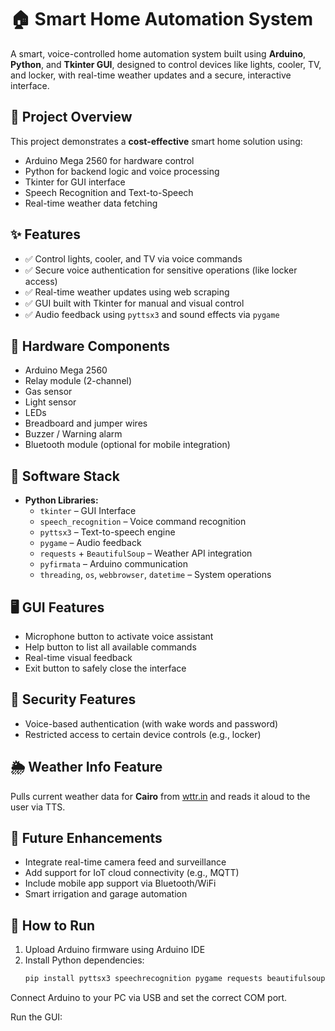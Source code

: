 # 🏠 Smart Home Automation System

A smart, voice-controlled home automation system built using **Arduino**, **Python**, and **Tkinter GUI**, designed to control devices like lights, cooler, TV, and locker, with real-time weather updates and a secure, interactive interface.

## 📌 Project Overview

This project demonstrates a **cost-effective** smart home solution using:
- Arduino Mega 2560 for hardware control
- Python for backend logic and voice processing
- Tkinter for GUI interface
- Speech Recognition and Text-to-Speech
- Real-time weather data fetching

## ✨ Features

- ✅ Control lights, cooler, and TV via voice commands
- ✅ Secure voice authentication for sensitive operations (like locker access)
- ✅ Real-time weather updates using web scraping
- ✅ GUI built with Tkinter for manual and visual control
- ✅ Audio feedback using `pyttsx3` and sound effects via `pygame`

## 🔧 Hardware Components

- Arduino Mega 2560
- Relay module (2-channel)
- Gas sensor
- Light sensor
- LEDs
- Breadboard and jumper wires
- Buzzer / Warning alarm
- Bluetooth module (optional for mobile integration)

## 🧠 Software Stack

- **Python Libraries:**
  - `tkinter` – GUI Interface
  - `speech_recognition` – Voice command recognition
  - `pyttsx3` – Text-to-speech engine
  - `pygame` – Audio feedback
  - `requests` + `BeautifulSoup` – Weather API integration
  - `pyfirmata` – Arduino communication
  - `threading`, `os`, `webbrowser`, `datetime` – System operations

## 🖥️ GUI Features

- Microphone button to activate voice assistant
- Help button to list all available commands
- Real-time visual feedback
- Exit button to safely close the interface

## 🔐 Security Features

- Voice-based authentication (with wake words and password)
- Restricted access to certain device controls (e.g., locker)

## 🌦️ Weather Info Feature

Pulls current weather data for **Cairo** from [wttr.in](https://wttr.in) and reads it aloud to the user via TTS.

## 📸 Future Enhancements

- Integrate real-time camera feed and surveillance
- Add support for IoT cloud connectivity (e.g., MQTT)
- Include mobile app support via Bluetooth/WiFi
- Smart irrigation and garage automation


## 🧪 How to Run

1. Upload Arduino firmware using Arduino IDE
2. Install Python dependencies:
   ```bash
   pip install pyttsx3 speechrecognition pygame requests beautifulsoup4 pyfirmata

Connect Arduino to your PC via USB and set the correct COM port.

Run the GUI:


